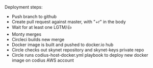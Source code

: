 Deployment steps:

* Push branch to github
* Create pull request against master, with "+r" in the body
* Wait for at least one LGTM/:+1:
* Monty merges
* Circleci builds new merge
* Docker image is built and pushed to docker.io hub
* Circle checks out skynet repository and skynet-keys private repo
* Circle runs codius-host-docker.yml playbook to deploy new docker image on
  codius AWS account
